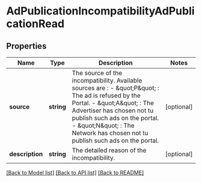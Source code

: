 # AdPublicationIncompatibilityAdPublicationRead

## Properties
Name | Type | Description | Notes
------------ | ------------- | ------------- | -------------
**source** | **string** | The source of the incompatibility.  Available sources are :  - \&quot;P\&quot; : The ad is refused by the Portal.  - \&quot;A\&quot; : The Advertiser has chosen not tu publish such ads on the portal.  - \&quot;N\&quot; : The Network has chosen not tu publish such ads on the portal. | [optional] 
**description** | **string** | The detailed reason of the incompatibility. | [optional] 

[[Back to Model list]](../../README.md#documentation-for-models) [[Back to API list]](../../README.md#documentation-for-api-endpoints) [[Back to README]](../../README.md)

